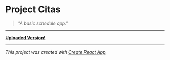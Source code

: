 # Project Citas
>*"A basic schedule app."*

---
**[Uploaded Version!](https://hopeful-fermi-70eae6.netlify.app)**

---
*This project was created with [Create React App](https://github.com/facebook/create-react-app).*